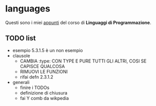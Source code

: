 # languages

Questi sono i miei [appunti](<https://raw.githubusercontent.com/ph-notes/languages/main/src/Linguaggi di Programmazione.pdf>) del corso di **Linguaggi di Programmazione**.

## TODO list

- esempio 5.3.1.5 è un non esempio
- clausole
    - CAMBIA :type: CON TYPE E PURE TUTTI GLI ALTRI, COSI SE CAPISCE QUALCOSA
    - RIMUOVI LE FUNZIONI
    - rifai defn 2.3.1.2
- generali
    - finire i TODOs
    - definizione di chiusura
    - fai Y comb da wikpedia

